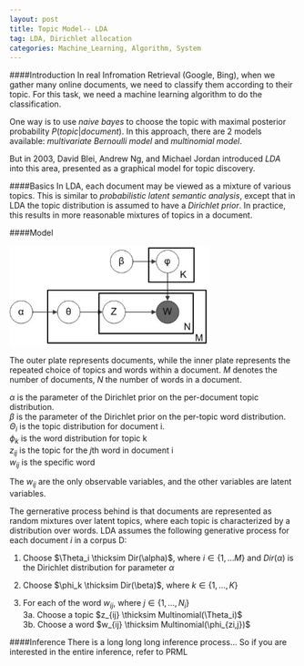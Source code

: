 ```yaml
---
layout: post
title: Topic Model-- LDA 
tag: LDA, Dirichlet allocation
categories: Machine_Learning, Algorithm, System
---
```


####Introduction
In real Infromation Retrieval (Google, Bing), when we gather many online documents, we need to classify them according to their topic. For this task, we need a machine learning algorithm to do the classification.

One way is to use _naive bayes_ to choose the topic with maximal posterior probability $P(topic|document)$. In this approach, there are 2 models available:  _multivariate Bernoulli model_ and _multinomial model_.

But in 2003, David Blei, Andrew Ng, and Michael Jordan introduced _LDA_ into this area, presented as a graphical model for topic discovery.

####Basics
In LDA, each document may be viewed as a mixture of various topics. This is similar to _probabilistic latent semantic analysis_, except that in LDA the topic distribution is assumed to have a _Dirichlet prior_. In practice, this results in more reasonable mixtures of topics in a document.

####Model

<img src = "/assets/images/LDA.JPG" alt = "LDA" title ="LDA MODEL" width ="70%"  />

The outer plate represents documents, while the inner plate represents the repeated choice of topics and words within a document. $M$ denotes the number of documents, $N$ the number of words in a document. 

$\alpha$ is the parameter of the Dirichlet prior on the per-document topic distribution.     
$\beta$ is the parameter of the Dirichlet prior on the per-topic word distribution.    
$\Theta_i$ is the topic distribution for document i.      
$\phi_k$ is the word distribution for topic k     
$z_{ij}$ is the topic for the $j$th word in document i     
$w_{ij}$ is the specific word      

The $w_{ij}$ are the only observable variables, and the other variables are latent variables. 

The gernerative process behind is that documents are represented as random mixtures over latent topics, where each topic is characterized by a distribution over words. LDA assumes the following generative process for each document $i$ in a corpus D:      
1. Choose $\Theta_i \thicksim Dir(\alpha)$, where $i \in \{1,\ldots M\}$ and $Dir(\alpha)$ is the Dirichlet distribution for parameter $\alpha$

2. Choose $\phi_k \thicksim Dir(\beta)$, where $k \in \{1,\ldots,K\}$

3. For each of the word $w_{ij}$, where $j \in \{1,\ldots,N_i\}$      
3a. Choose a topic $z_{ij} \thicksim Multinomial(\Theta_i)$          
3b. Choose a word $w_{ij} \thicksim Multinomial(\phi_{zi,j})$       

####Inference
There is a long long long inference process... So if you are interested in the entire inference, refer to PRML
